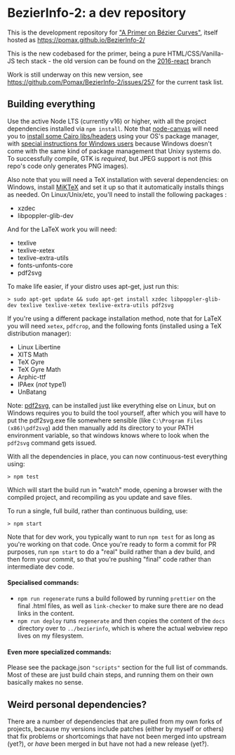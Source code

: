 # BezierInfo-2: a dev repository

This is the development repository for ["A Primer on Bézier Curves"](https://pomax.github.io/bezierinfo), itself hosted as https://pomax.github.io/BezierInfo-2/

This is the new codebased for the primer, being a pure HTML/CSS/Vanilla-JS tech stack - the old version can be found on the [2016-react](https://github.com/Pomax/BezierInfo-2/tree/2016-react) branch

Work is still underway on this new version, see https://github.com/Pomax/BezierInfo-2/issues/257 for the current task list.

## Building everything

Use the active Node LTS (currently v16) or higher, with all the project dependencies installed via `npm install`. Note that [node-canvas](https://github.com/Automattic/node-canva) will need you to [install some Cairo libs/headers](https://github.com/Automattic/node-canvas#compiling) using your OS's package manager, with [special instructions for Windows users](https://github.com/Automattic/node-canvas/wiki/Installation:-Windows) because Windows doesn't come with the same kind of package management that Unixy systems do. To successfully compile, GTK is _required_, but JPEG support is not (this repo's code only generates PNG images).

Also note that you will need a TeX installation with several dependencies: on Windows, install [MiKTeX](https://miktex.org/download) and set it up so that it automatically installs things as needed. On Linux/Unix/etc, you'll need to install the following packages :

- xzdec
- libpoppler-glib-dev

And for the LaTeX work you will need:

- texlive
- texlive-xetex
- texlive-extra-utils
- fonts-unfonts-core
- pdf2svg

To make life easier, if your distro uses apt-get, just run this:

```
> sudo apt-get update && sudo apt-get install xzdec libpoppler-glib-dev texlive texlive-xetex texlive-extra-utils pdf2svg
```

If you're using a different package installation method, note that for LaTeX you will need `xetex`, `pdfcrop`, and the following fonts (installed using a TeX distribution manager):

- Linux Libertine
- XITS Math
- TeX Gyre
- TeX Gyre Math
- Arphic-ttf
- IPAex (_not_ type1)
- UnBatang

Note: [pdf2svg](https://github.com/dawbarton/pdf2svg/), can be installed just like everything else on Linux, but on Windows requires you to build the tool yourself, after which you will have to put the pdf2svg.exe file somewhere sensible (like `C:\Program Files (x86)\pdf2svg`) add then manually add its directory to your PATH environment variable, so that windows knows where to look when the `pdf2svg` command gets issued.

With all the dependencies in place, you can now continuous-test everything using:

```
> npm test
```

Which will start the build run in "watch" mode, opening a browser with the compiled project, and recompiling as you update and save files.

To run a single, full build, rather than continuous building, use:

```
> npm start
```

Note that for dev work, you typically want to run `npm test` for as long as you're working on that code. Once you're ready to form a commit for PR purposes, run `npm start` to do a "real" build rather than a dev build, and then form your commit, so that you're pushing "final" code rather than intermediate dev code.

#### Specialised commands:

- `npm run regenerate` runs a build followed by running `prettier` on the final .html files, as well as `link-checker` to make sure there are no dead links in the content.
- `npm run deploy` runs `regenerate` and then copies the content of the `docs` directory over to `../bezierinfo`, which is where the actual webview repo lives on my filesystem.

#### Even more specialized commands:

Please see the package.json `"scripts"` section for the full list of commands. Most of these are just build chain steps, and running them on their own basically makes no sense.

## Weird personal dependencies?

There are a number of dependencies that are pulled from my own forks of projects, because my versions include patches (either by myself or others) that fix problems or shortcomings that have not been merged into upstream (yet?), or _have_ been merged in but have not had a new release (yet?).
